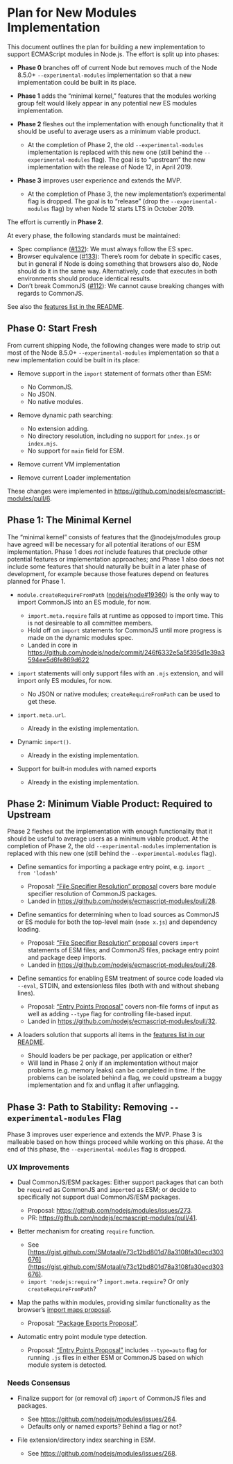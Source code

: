 # Plan for New Modules Implementation

This document outlines the plan for building a new implementation to support ECMAScript modules in Node.js. The effort is split up into phases:

* **Phase 0** branches off of current Node but removes much of the Node 8.5.0+ `--experimental-modules` implementation so that a new implementation could be built in its place.

* **Phase 1** adds the “minimal kernel,” features that the modules working group felt would likely appear in any potential new ES modules implementation.

* **Phase 2** fleshes out the implementation with enough functionality that it should be useful to average users as a minimum viable product.
  - At the completion of Phase 2, the old `--experimental-modules` implementation is replaced with this new one (still behind the `--experimental-modules` flag). The goal is to “upstream” the new implementation with the release of Node 12, in April 2019.

* **Phase 3** improves user experience and extends the MVP.

  - At the completion of Phase 3, the new implementation’s experimental flag is dropped. The goal is to “release” (drop the `--experimental-modules` flag) by when Node 12 starts LTS in October 2019.

The effort is currently in **Phase 2**.

At every phase, the following standards must be maintained:

* Spec compliance ([#132](https://github.com/nodejs/modules/issues/132)): We must always follow the ES spec.
* Browser equivalence ([#133](https://github.com/nodejs/modules/issues/133)): There’s room for debate in specific cases, but in general if Node is doing something that browsers also do, Node should do it in the same way. Alternatively, code that executes in both environments should produce identical results.
* Don’t break CommonJS ([#112](https://github.com/nodejs/modules/issues/112)): We cannot cause breaking changes with regards to CommonJS.

See also the [features list in the README](https://github.com/nodejs/modules#features).

## Phase 0: Start Fresh

From current shipping Node, the following changes were made to strip out most of the Node 8.5.0+ `--experimental-modules` implementation so that a new implementation could be built in its place:

* Remove support in the `import` statement of formats other than ESM:
  - No CommonJS.
  - No JSON.
  - No native modules.

* Remove dynamic path searching:
  - No extension adding.
  - No directory resolution, including no support for `index.js` or `index.mjs`.
  - No support for `main` field for ESM.

* Remove current VM implementation

* Remove current Loader implementation

These changes were implemented in https://github.com/nodejs/ecmascript-modules/pull/6.

## Phase 1: The Minimal Kernel

The “minimal kernel” consists of features that the @nodejs/modules group have agreed will be necessary for all potential iterations of our ESM implementation. Phase 1 does _not_ include features that preclude other potential features or implementation approaches; and Phase 1 also does not include some features that should naturally be built in a later phase of development, for example because those features depend on features planned for Phase 1.

* `module.createRequireFromPath` ([nodejs/node#19360](https://github.com/nodejs/node/pull/19360)) is the only way to import CommonJS into an ES module, for now.
  - `import.meta.require` fails at runtime as opposed to import time. This is not desireable to all committee members.
  - Hold off on `import` statements for CommonJS until more progress is made on the dynamic modules spec.
  - Landed in core in https://github.com/nodejs/node/commit/246f6332e5a5f395d1e39a3594ee5d6fe869d622

* `import` statements will only support files with an `.mjs` extension, and will import only ES modules, for now.
  - No JSON or native modules; `createRequireFromPath` can be used to get these.

* `import.meta.url`.
  - Already in the existing implementation.

* Dynamic `import()`.
  - Already in the existing implementation.

* Support for built-in modules with named exports
  - Already in the existing implementation.

## Phase 2: Minimum Viable Product: Required to Upstream

Phase 2 fleshes out the implementation with enough functionality that it should be useful to average users as a minimum viable product. At the completion of Phase 2, the old `--experimental-modules` implementation is replaced with this new one (still behind the `--experimental-modules` flag).

* Define semantics for importing a package entry point, e.g. `import _ from 'lodash'`
  - Proposal: [“File Specifier Resolution” proposal](https://github.com/GeoffreyBooth/node-import-file-specifier-resolution-proposal) covers bare module specifier resolution of CommonJS packages.
  - Landed in https://github.com/nodejs/ecmascript-modules/pull/28.

* Define semantics for determining when to load sources as CommonJS or ES module for both the top-level main (`node x.js`) and dependency loading.
  - Proposal: [“File Specifier Resolution” proposal](https://github.com/GeoffreyBooth/node-import-file-specifier-resolution-proposal) covers `import` statements of ESM files; and CommonJS files, package entry point and package deep imports.
  - Landed in https://github.com/nodejs/ecmascript-modules/pull/28.

* Define semantics for enabling ESM treatment of source code loaded via `--eval`, STDIN, and extensionless files (both with and without shebang lines).
  - Proposal: [“Entry Points Proposal”](https://github.com/geoffreybooth/node-esm-entry-points-proposal) covers non-file forms of input as well as adding `--type` flag for controlling file-based input.
  - Landed in https://github.com/nodejs/ecmascript-modules/pull/32.

* A loaders solution that supports all items in the [features list in our README](https://github.com/nodejs/modules/#features).
  - Should loaders be per package, per application or either?
  - Will land in Phase 2 only if an implementation without major problems (e.g. memory leaks) can be completed in time. If the problems can be isolated behind a flag, we could upstream a buggy implementation and fix and unflag it after unflagging.


## Phase 3: Path to Stability: Removing `--experimental-modules` Flag

Phase 3 improves user experience and extends the MVP. Phase 3 is malleable based on how things proceed while working on this phase. At the end of this phase, the `--experimental-modules` flag is dropped.

### UX Improvements

* Dual CommonJS/ESM packages: Either support packages that can both be `require`d as CommonJS and `import`ed as ESM; or decide to specifically not support dual CommonJS/ESM packages.
  - Proposal: https://github.com/nodejs/modules/issues/273.
  - PR: https://github.com/nodejs/ecmascript-modules/pull/41.

* Better mechanism for creating `require` function.
  - See [https://gist.github.com/SMotaal/e73c12bd801d78a3108fa30ecd303676](https://gist.github.com/SMotaal/e73c12bd801d78a3108fa30ecd303676).
  - `import 'nodejs:require'`? `import.meta.require`? Or only `createRequireFromPath`?

* Map the paths within modules, providing similar functionality as the browser’s [import maps proposal](https://github.com/WICG/import-maps#packages-via-trailing-slashes).
  - Proposal: [“Package Exports Proposal”](https://github.com/jkrems/proposal-pkg-exports).

* Automatic entry point module type detection.
  - Proposal: [“Entry Points Proposal”](https://github.com/geoffreybooth/node-esm-entry-points-proposal) includes `--type=auto` flag for running `.js` files in either ESM or CommonJS based on which module system is detected.

### Needs Consensus

* Finalize support for (or removal of) `import` of CommonJS files and packages.
  - See https://github.com/nodejs/modules/issues/264.
  - Defaults only or named exports? Behind a flag or not?

* File extension/directory index searching in ESM.
  - See https://github.com/nodejs/modules/issues/268.
